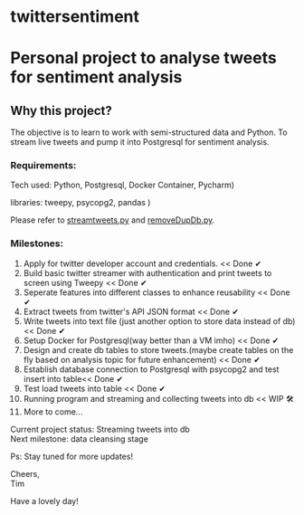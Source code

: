# twittersentiment
<h1>Personal project to analyse tweets for sentiment analysis</h1>

<h2>Why this project?</h2>
<p>The objective is to learn to work with semi-structured data and Python. To stream live tweets and pump it into Postgresql for sentiment analysis. 

<h3>Requirements:</h3>
<p>Tech used: Python, Postgresql, Docker Container, Pycharm)</p>
<p>libraries: tweepy, psycopg2, pandas )</p>

Please refer to <a href="https://github.com/imtimwong/twittersentiment/blob/feature1/streamtweets.py">streamtweets.py</a> and <a href="https://github.com/imtimwong/twittersentiment/blob/master/removeDupDb.py">removeDupDb.py</a>.

<h3>Milestones:</h3> 
<ol>
<li>Apply for twitter developer account and credentials. << Done &#10004;</li>
<li>Build basic twitter streamer with authentication and print tweets to screen using Tweepy << Done &#10004;</li>
<li>Seperate features into different classes to enhance reusability << Done &#10004;</li>
<li>Extract tweets from twitter's API JSON format << Done &#10004;</li>
<li>Write tweets into text file (just another option to store data instead of db) << Done &#10004;</li>
<li>Setup Docker for Postgresql(way better than a VM imho) << Done &#10004;</li>
<li>Design and create db tables to store tweets.(maybe create tables on the fly based on analysis topic for future enhancement) << Done &#10004;</li>
<li>Establish database connection to Postgresql with psycopg2 and test insert into table<< Done &#10004;</li>
<li>Test load tweets into table << Done &#10004;</li>
<li> Running program and streaming and collecting tweets into db << WIP &#128736;</li>
<li> More to come...</li>
</ol>

Current project status: Streaming tweets into db <br>
Next milestone: data cleansing stage

Ps: Stay tuned for more updates! 


Cheers,<br>
Tim

Have a lovely day! </p>
